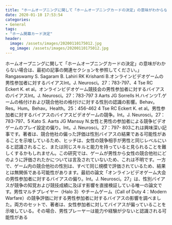 ```yaml
---
title: "ホームオープニングに関して「ホームオープニングカードの決定」の意味がわからない場合は、最初の記事の関連セクションを参照してください。"
date: 2020-01-10 17:53:54
categories:
- General
tags:
- "ホーム開幕カード決定"
header:
  image: /assets/images/20200110175012.jpg
  og_image: /assets/images/20200110175012.jpg
---
```


ホームオープニングに関して「ホームオープニングカードの決定」の意味がわからない場合は、最初の記事の関連セクションを参照してください。」Rangaswamy S. Sagaram B. Lahiri RK Krishanti B.オンラインビデオゲームの男性参加者に対するバイアスInt。J. Neurosci。27：783-797、4 Tse RC Eckert K. et al。オンラインビデオゲーム競技会の男性参加者に対するバイアスのバイアスInt。J. Neurosci。27：783-797 3 Aarts JG Sorrells H.ハインツT.ゲームの格付けおよび競合他社の格付けに対する性別の認識の影響。Behav。Res。Hum。Behav。Health。25：456-462 4 Tse RC Eckert K. et al。男性参加者に対するバイアスのバイアスビデオゲームの競争。Int。J. Neurosci。27：783-797、5 Kato S. Aarts JG Mansuy N.女性と男性の参加者による競争ビデオゲームのプレイ設定の偏り。Int。J. Neurosci。27：797- 803これは興味深い記事です。著者は、競合他社の偏った評価は性別バイアスの結果である可能性があることを示唆しているため、ヒッチは、女性の競争相手が男性と同じレベルにいると認識されること、または同じスキルと能力を持っていると見られることを難しくするかもしれません。この研究では、ゲームが男性から女性の競合他社にどのように評価されたかについては言及されていないため、これは不明です。一方で、ゲーム内の競合他社の性別は、すべて同じ規模で評価されているため、結果とは無関係である可能性があります。最初の論文「オンラインビデオゲーム大会の男性参加者に対するバイアスの偏り。Int。J. Neurosci。27」は、性別バイアスが競争の知覚および競技成績に及ぼす影響を直接検証している唯一の論文です。男性マルチプレイヤー（Halo 3）やチームゲーム（Call of Duty 4：Modern Warfare）の競争評価に対する男性参加者に対するバイアスの影響を調べました。両方のセットで、著者は、女性参加者に対してバイアスが偏っていることを示唆している。その場合、男性プレーヤーは能力や経験が少ないと認識される可能性がある
